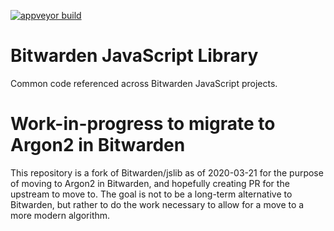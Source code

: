 [![appveyor build](https://ci.appveyor.com/api/projects/status/github/bitwarden/jslib?branch=master&svg=true)](https://ci.appveyor.com/project/bitwarden/jslib)

# Bitwarden JavaScript Library

Common code referenced across Bitwarden JavaScript projects.

# Work-in-progress to migrate to Argon2 in Bitwarden

This repository is a fork of Bitwarden/jslib as of 2020-03-21 for the purpose of moving to Argon2 in Bitwarden, and hopefully creating PR for the upstream to move to. The goal is not to be a long-term alternative to Bitwarden, but rather to do the work necessary to allow for a move to a more modern algorithm.
